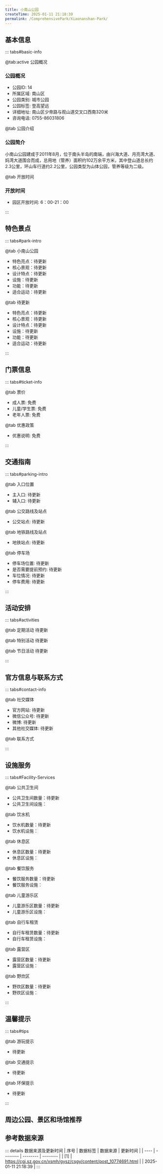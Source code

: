 ```yaml
---
title: 小南山公园
createTime: 2025-01-11 21:18:39
permalink: /ComprehensivePark/Xiaonanshan-Park/
---
```



<script setup>
import ImageSwiper from '/.vuepress/theme/components/ImageSwiper.vue'
// 轮播图数据
const swiperItems = [
    {
      link: 'https://cgj.sz.gov.cn/img/4/4005/4005701/10774691.jpg',
      title: '小南山公园',
      description: '小南山公园建成于2011年8月，位于南头半岛的南端，由兴海大道、月亮湾大道、妈湾大道围合而成，总用地（管养）面积约102万余平方米，其中登山道总长约2.3公里，环山车行道约2.2公里，公园类型为山体公...',
      author: '深圳政府在线',
      date: '2025/01/11'
      },
  {
      link: 'https://cgj.sz.gov.cn/img/4/4005/4005701/10774691.jpg',
      title: '小南山公园',
      description: '小南山公园建成于2011年8月，位于南头半岛的南端，由兴海大道、月亮湾大道、妈湾大道围合而成，总用地（管养）面积约102万余平方米，其中登山道总长约2.3公里，环山车行道约2.2公里，公园类型为山体公...',
      author: '深圳政府在线',
      date: '2025/01/11'
      }
]
// 配置项
const swiperConfig = {
  height: 500,
  showInfo: true
}
</script>
<!-- 轮播图组件 -->
<ImageSwiper :items="swiperItems" :config="swiperConfig" />



## 基本信息

::: tabs#basic-info

@tab:active 公园概况
### 公园概况
- 公园ID: 14
- 所属区域: 南山区
- 公园类别: 城市公园
- 公园标签: 登高望远
- 详细地址: 南山区少帝路与观山道交叉口西南320米
- 咨询电话: 0755-86031806

@tab 公园介绍
### 公园简介
小南山公园建成于2011年8月，位于南头半岛的南端，由兴海大道、月亮湾大道、妈湾大道围合而成，总用地（管养）面积约102万余平方米，其中登山道总长约2.3公里，环山车行道约2.2公里，公园类型为山体公园，管养等级为二级。

@tab 开放时间
### 开放时间
- 园区开放时间: 6：00-21：00

:::

## 特色景点

::: tabs#park-intro

@tab 小南山公园
<ImageCard
image="https://cgj.sz.gov.cn/images/index20230710_1.png"
    title="小南山公园"
    description="烟墩、古城墙、万里铜像等。"
    date=""
    author="深圳政府在线"
/>


- 特色亮点：待更新
- 核心景观：待更新
- 设计特点：待更新
- 设施：待更新
- 功能：待更新
- 适合运动：待更新

@tab 待更新
<ImageCard
image="https://cgj.sz.gov.cn/images/index20230710_1.png"
    title="小南山公园"
    description="烟墩、古城墙、万里铜像等。"
    date=""
    author="深圳政府在线"
/>


- 特色亮点：待更新
- 核心景观：待更新
- 设计特点：待更新
- 设施：待更新
- 功能：待更新
- 适合运动：待更新

:::

## 门票信息

::: tabs#ticket-info

@tab 票价
- 成人票: 免费
- 儿童/学生票: 免费
- 老年人票: 免费

@tab 优惠政策
- 优惠说明: 免费

:::

## 交通指南

::: tabs#parking-intro

@tab 入口位置
- 主入口: 待更新
- 辅入口: 待更新

@tab 公交路线及站点
- 公交站点: 待更新

@tab 地铁路线及站点
- 地铁站点: 待更新

@tab 停车场
- 停车场位置: 待更新
- 是否需要提前预约: 待更新
- 车位情况: 待更新
- 停车费用: 待更新

:::

## 活动安排

::: tabs#activities

@tab 定期活动
待更新

@tab 特别活动
待更新

@tab 节日活动
待更新

:::

## 官方信息与联系方式

::: tabs#contact-info

@tab 社交媒体
- 官方网站: 待更新
- 微信公众号: 待更新
- 微博: 待更新
- 其他社交媒体: 待更新

@tab 联系方式

:::

## 设施服务

::: tabs#Facility-Services

@tab 公共卫生间
- 公共卫生间数量：待更新
- 公共卫生间设施：

@tab 饮水机
- 饮水机数量：待更新
- 饮水机设施：

@tab 休息区
- 休息区数量：待更新
- 休息区设施：

@tab 餐饮服务
- 餐饮服务数量：待更新
- 餐饮服务设施：

@tab 儿童游乐区
- 儿童游乐区数量：待更新
- 儿童游乐区设施：

@tab 自行车租赁
- 自行车租赁数量：待更新
- 自行车租赁设施：

@tab 露营区
- 露营区数量：待更新
- 露营区设施：

@tab 野炊区
- 野炊区数量：待更新
- 野炊区设施：

:::

## 温馨提示

::: tabs#tips

@tab 游玩提示
- 待更新

@tab 交通提示
- 待更新

@tab 环保提示
- 待更新

:::

## 周边公园、景区和场馆推荐

<CardGrid>
  <ImageCard
        image="https://cgj.sz.gov.cn/img/4/4005/4005708/10774694.jpg"
        title="左炮台公园"
        description="左炮台公园建于2016年2月，位于深圳南山区深口半岛深圳鹰嘴山顶端，分东、西侧箝制赤湾港，雄视伶仃洋面，总面积近14万平方米，公园类型为文化主题公园，现为深圳市文物保护单位，也是深圳市爱国主义教育基地之一，管养等级为二级。"
        href="/ComprehensivePark/Zuo-Paotai-Park/"
        author="待更新"
        date="2025/01/02"
      />
      <ImageCard
        image="https://cgj.sz.gov.cn/img/4/4005/4005708/10774694.jpg"
        title="左炮台公园"
        description="左炮台公园建于2016年2月，位于深圳南山区深口半岛深圳鹰嘴山顶端，分东、西侧箝制赤湾港，雄视伶仃洋面，总面积近14万平方米，公园类型为文化主题公园，现为深圳市文物保护单位，也是深圳市爱国主义教育基地之一，管养等级为二级。"
        href="/ComprehensivePark/Zuo-Paotai-Park/"
        author="待更新"
        date="2025/01/02"
      />
    </CardGrid>


## 参考数据来源

::: details 数据来源及更新时间
| 序号 | 数据标签 | 数据来源 | 更新时间 |
| ---- | -------- | -------- | -------- |
| [1] | https://cgj.sz.gov.cn/xsmh/gysz/csgy/content/post_10774691.html |  | 2025-01-11 21:18:39 |
:::

